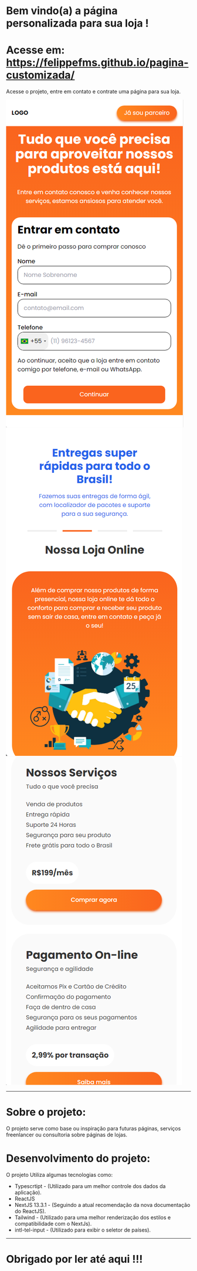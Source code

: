 # Bem vindo(a) a página personalizada para sua loja !

# Acesse em: https://felippefms.github.io/pagina-customizada/

Acesse o projeto, entre em contato e contrate uma página para sua loja.

![preview1](https://github.com/felippefms/pagina-customizada/blob/main/src/media/imgs/preview1.png?raw=true)
![preview2](https://github.com/felippefms/pagina-customizada/blob/main/src/media/imgs/preview2.png?raw=true)
![preview3](https://github.com/felippefms/pagina-customizada/blob/main/src/media/imgs/preview3.png?raw=true)

***

# Sobre o projeto:

O projeto serve como base ou inspiração para futuras páginas, serviços freenlancer ou consultoria sobre páginas de lojas.

# Desenvolvimento do projeto:

O projeto Utiliza algumas tecnologias como: 

- Typescrtipt - (Utilizado para um melhor controle dos dados da aplicação).
- ReactJS
- NextJS 13.3.1 - (Seguindo a atual recomendação da nova documentação do ReactJS).
- Tailwind - (Utilizado para uma melhor renderização dos estilos e compatibilidade com o NextJs).
- intl-tel-input - (Utilizado para exibir o seletor de países).

***

# Obrigado por ler até aqui !!!
